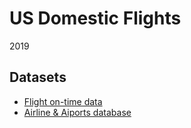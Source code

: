 # US Domestic Flights

2019

## Datasets
- [Flight on-time data](https://www.transtats.bts.gov/)
- [Airline & Aiports database](https://openflights.org/data.html)